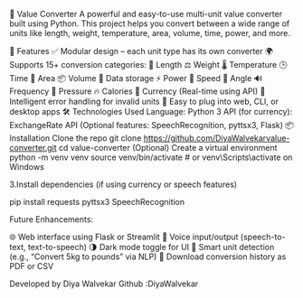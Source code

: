 🔄 Value Converter
A powerful and easy-to-use multi-unit value converter built using Python. This project helps you convert between a wide range of units like length, weight, temperature, area, volume, time, power, and more.

🚀 Features
✅ Modular design – each unit type has its own converter
🌍 Supports 15+ conversion categories:
📏 Length
⚖️ Weight
🌡️ Temperature
🕒 Time
🧮 Area
📦 Volume
💾 Data storage
⚡ Power
💨 Speed
📐 Angle
🔊 Frequency
💉 Pressure
🔥 Calories
💱 Currency (Real-time using API)
🧠 Intelligent error handling for invalid units
🔁 Easy to plug into web, CLI, or desktop apps
🛠️ Technologies Used
Language: Python 3
API (for currency): ExchangeRate API
(Optional features: SpeechRecognition, pyttsx3, Flask)
📦 Installation
Clone the repo
git clone https://github.com/DiyaWalvekarvalue-converter.git
cd value-converter
(Optional) Create a virtual environment
python -m venv venv source venv/bin/activate # or venv\Scripts\activate on Windows

3.Install dependencies (if using currency or speech features)

pip install requests pyttsx3 SpeechRecognition

Future Enhancements:

🌐 Web interface using Flask or Streamlit 🎤 Voice input/output (speech-to-text, text-to-speech) 🌗 Dark mode toggle for UI 🧠 Smart unit detection (e.g., “Convert 5kg to pounds” via NLP) 🧾 Download conversion history as PDF or CSV

Developed by Diya Walvekar Github :DiyaWalvekar
